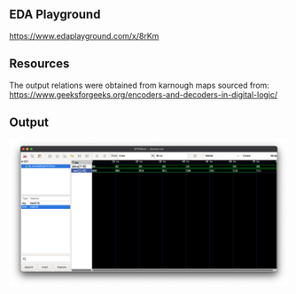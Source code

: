 ## EDA Playground

https://www.edaplayground.com/x/8rKm

## Resources

The output relations were obtained from karnough maps sourced from:
https://www.geeksforgeeks.org/encoders-and-decoders-in-digital-logic/

## Output

![EightToThree out](./assets/output.png "Eight to Three Encoder Output")
